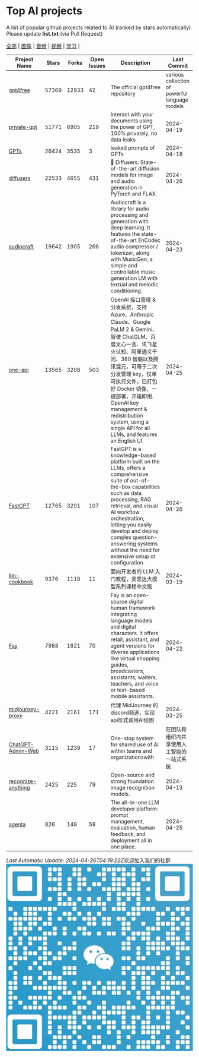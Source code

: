 # Top AI projects
A list of popular github projects related to AI (ranked by stars automatically)
Please update **list.txt** (via Pull Request)

<a href="./README.md">全部</a> |   <a href="./READMEpicture.md">图像</a> |   <a href="./READMEaudio.md">音频</a> | <a href="./READMEvideo.md">视频</a> | <a href="./READMElearn.md">学习</a> | 

| Project Name | Stars | Forks | Open Issues | Description | Last Commit |
| ------------ | ----- | ----- | ----------- | ----------- | ----------- |
| [gpt4free](https://github.com/xtekky/gpt4free) | 57369 | 12933 | 42 | The official gpt4free repository | various collection of powerful language models | 2024-04-25 |
| [private-gpt](https://github.com/zylon-ai/private-gpt) | 51771 | 6905 | 219 | Interact with your documents using the power of GPT, 100% privately, no data leaks | 2024-04-19 |
| [GPTs](https://github.com/linexjlin/GPTs) | 26424 | 3535 | 3 | leaked prompts of GPTs | 2024-04-18 |
| [diffusers](https://github.com/huggingface/diffusers) | 22533 | 4655 | 431 | 🤗 Diffusers: State-of-the-art diffusion models for image and audio generation in PyTorch and FLAX. | 2024-04-26 |
| [audiocraft](https://github.com/facebookresearch/audiocraft) | 19642 | 1905 | 266 | Audiocraft is a library for audio processing and generation with deep learning. It features the state-of-the-art EnCodec audio compressor / tokenizer, along with MusicGen, a simple and controllable music generation LM with textual and melodic conditioning. | 2024-04-23 |
| [one-api](https://github.com/songquanpeng/one-api) | 13565 | 3208 | 503 | OpenAI 接口管理 & 分发系统，支持 Azure、Anthropic Claude、Google PaLM 2 & Gemini、智谱 ChatGLM、百度文心一言、讯飞星火认知、阿里通义千问、360 智脑以及腾讯混元，可用于二次分发管理 key，仅单可执行文件，已打包好 Docker 镜像，一键部署，开箱即用. OpenAI key management & redistribution system, using a single API for all LLMs, and features an English UI. | 2024-04-25 |
| [FastGPT](https://github.com/labring/FastGPT) | 12765 | 3201 | 107 | FastGPT is a knowledge-based platform built on the LLMs, offers a comprehensive suite of out-of-the-box capabilities such as data processing, RAG retrieval, and visual AI workflow orchestration, letting you easily develop and deploy complex question-answering systems without the need for extensive setup or configuration. | 2024-04-26 |
| [llm-cookbook](https://github.com/datawhalechina/llm-cookbook) | 9376 | 1118 | 11 | 面向开发者的 LLM 入门教程，吴恩达大模型系列课程中文版 | 2024-03-19 |
| [Fay](https://github.com/xszyou/Fay) | 7988 | 1621 | 70 | Fay is an open-source digital human framework integrating language models and digital characters. It offers retail, assistant, and agent versions for diverse applications like virtual shopping guides, broadcasters, assistants, waiters, teachers, and voice or text-based mobile assistants. | 2024-04-22 |
| [midjourney-proxy](https://github.com/novicezk/midjourney-proxy) | 4221 | 2161 | 171 | 代理 MidJourney 的discord频道，实现api形式调用AI绘图 | 2024-03-25 |
| [ChatGPT-Admin-Web](https://github.com/AprilNEA/ChatGPT-Admin-Web) | 3115 | 1239 | 17 | One-stop system for shared use of AI within teams and organizationswith | 在团队和组织内共享使用人工智能的一站式系统 | 2023-12-27 |
| [recognize-anything](https://github.com/xinyu1205/recognize-anything) | 2425 | 225 | 79 | Open-source and strong foundation image recognition models. | 2024-04-13 |
| [agenta](https://github.com/Agenta-AI/agenta) | 826 | 148 | 59 | The all-in-one LLM developer platform: prompt management, evaluation, human feedback, and deployment all in one place. | 2024-04-25 |

*Last Automatic Update: 2024-04-26T04:19:22Z*欢迎加入我们的社群 ![](https://raw.githubusercontent.com/mouuii/picture/master/weichat.jpg) 